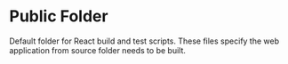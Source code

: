 # Public Folder

Default folder for React build and test scripts. These files specify the web application from source folder needs to be built. 